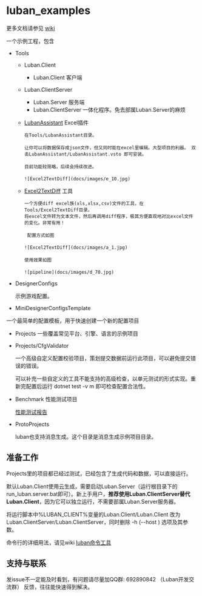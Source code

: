 # luban_examples

更多文档请参见 [wiki](https://github.com/focus-creative-games/luban/wiki)

一个示例工程，包含

- Tools
  - Luban.Client
    - Luban.Client 客户端
  - Luban.ClientServer
    - Luban.Server 服务端
    - Luban.ClientServer 一体化程序。免去部属Luban.Server的麻烦

  - [LubanAssistant](https://github.com/focus-creative-games/luban/tree/main/src/LubanAssistant) Excel插件

        在Tools/LubanAssistant目录。

        让你可以将数据保存成json文件，但又同时能在excel里编辑。大型项目的利器。 双击LubanAssistant/LubanAssistant.vsto 即可安装。

        目前功能较简略，后续会持续改进。

        ![Excel2TextDiff](docs/images/e_10.jpg)

  - [Excel2TextDiff](https://github.com/focus-creative-games/Excel2TextDiff) 工具

        一个方便diff excel族(xls,xlsx,csv)文件的工具，在Tools/Excel2TextDiff目录。
        将excel文件转为文本文件，然后再调用diff程序，极其方便直观地对比excel文件的变化。非常有用！

         配置方式如图

        ![Excel2TextDiff](docs/images/a_1.jpg)

        使用效果如图

        ![pipeline](docs/images/d_70.jpg)
- DesignerConfigs

    示例游戏配置。

- MiniDesignerConfigsTemplate

一个最简单的配置模板，用于快速创建一个新的配置项目

- Projects 一些覆盖常见平台、引擎、语言的示例项目

- Projects/CfgValidator

    一个高级自定义配置校验项目，策划提交数据前运行此项目，可以避免提交错误的错误。

    可以补充一些自定义的工具不能支持的高级检查，以单元测试的形式实现。重新完配置后运行 dotnet test -v m 即可检查配置合法性。

- Benchmark 性能测试项目

    [性能测试报告](Benchmark/benchmark.md)

- ProtoProjects

    luban也支持消息生成。这个目录是消息生成示例项目目录。

## 准备工作

Projects里的项目都已经过测试，已经包含了生成代码和数据，可以直接运行。

默认Luban.Client使用云生成，需要启动Luban.Server（运行根目录下的run_luban.server.bat即可）。新上手用户，**推荐使用Luban.ClientServer替代Luban.Client**，因为它可以独立运行，不需要部属Luban.Server服务器。

将运行脚本中%LUBAN_CLIENT%变量的Luban.Client/Luban.Client 改为 Luban.ClientServer/Luban.ClientServer，同时删除 -h (--host ) 选项及其参数。

命令行的详细用法，请见wiki [luban命令工具](https://github.com/focus-creative-games/luban/wiki/command_tools)

## 支持与联系

   发issue不一定能及时看到，有问题请尽量加QQ群: 692890842 （Luban开发交流群） 反馈，往往能快速得到解决。
